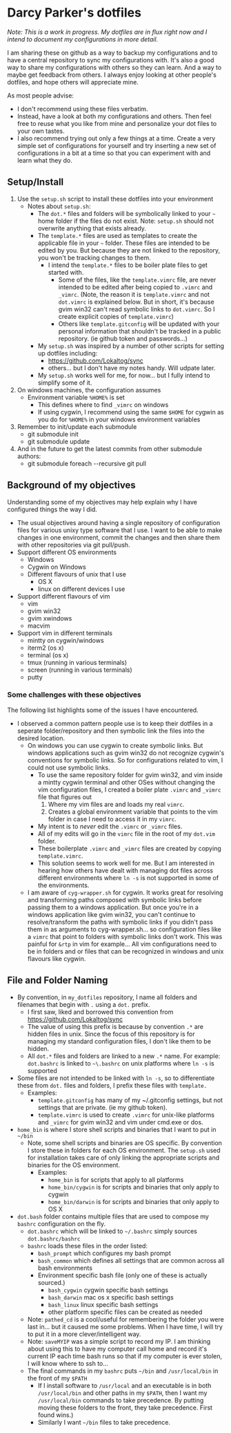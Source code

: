 # Darcy Parker's dotfiles

_Note: This is a work in progress.  My dotfiles are in flux right now and I intend to document
my configurations in more detail._

I am sharing these on github as a way to backup my configurations and to have a central repository
to sync my configurations with.  It's also a good way to share my configurations with others so
they can learn.  And a way to maybe get feedback from others.  I always enjoy looking at other
people's dotfiles, and hope others will appreciate mine.

As most people advise:

* I don't recommend using these files verbatim.
* Instead, have a look at both my configurations and others. Then feel free to reuse what you
  like from mine and personalize your dot files to your own tastes.
* I also recommend trying out only a few things at a time.  Create a very simple set of
  configurations for yourself and try inserting a new set of configurations in a bit at a
  time so that you can experiment with and learn what they do.

## Setup/Install

1. Use the `setup.sh` script to install these dotfiles into your environment
   * Notes about `setup.sh`:
     * The `dot.*` files and folders will be symbolically linked to your `~` home folder
       if the files do not exist. Note: `setup.sh` should not overwrite anything that exists already.
     * The `template.*` files are used as templates to create the applicable file in your `~` folder.
       These files are intended to be edited by you. But because they are not linked to the repository,
       you won't be tracking changes to them.
       * I intend the `template.*` files to be boiler plate files to get started with.
         * Some of the files, like the `template.vimrc` file, are never intended to be edited after
           being copied to `.vimrc` and `_vimrc`. (Note, the reason it is `template.vimrc` and
           not `dot.vimrc` is explained below. But in short, it's because gvim win32 can't read
           symbolic links to `dot.vimrc`.  So I create explicit copies of `template.vimrc`)
         * Others like `template.gitconfig` will be updated with your personal information that
           shouldn't be tracked in a public repository. (ie github token and passwords...)
     * My `setup.sh` was inspired by a number of other scripts for setting up dotfiles including:
       * https://github.com/Lokaltog/sync
       * others... but I don't have my notes handy. Will udpate later.
     * My `setup.sh` works well for me, for now... but I fully intend to simplify some of it.
2. On windows machines, the configuration assumes
   * Environment variable `%HOME%` is set
     * This defines where to find `_vimrc` on windows
     * If using cygwin, I recommend using the same `$HOME` for cygwin as you do for `%HOME%`
       in your windows environment variables
3. Remember to init/update each submodule
   * git submodule init
   * git submodule update
4. And in the future to get the latest commits from other submodule authors:
   * git submodule foreach --recursive git pull

## Background of my objectives

Understanding some of my objectives may help explain why I have configured things the way I did.

* The usual objectives around having a single repository of configuration files for various
  unixy type software that I use.  I want to be able to make changes in one environment, commit
  the changes and then share them with other repositories via git pull/push.
* Support different OS environments
  * Windows
  * Cygwin on Windows
  * Different flavours of unix that I use
    * OS X
    * linux on different devices I use
* Support different flavours of vim
  * vim
  * gvim win32
  * gvim xwindows
  * macvim
* Support vim in different terminals
  * mintty on cygwin/windows
  * iterm2 (os x)
  * terminal (os x)
  * tmux (running in various terminals)
  * screen (running in various terminals)
  * putty

### Some challenges with these objectives

The following list highlights some of the issues I have encountered.

* I observed a common pattern people use is to keep their dotfiles in a
  seperate folder/repository and then symbolic link the files into the
  desired location.
  * On windows you can use cygwin to create symbolic links.  But windows
    applications such as gvim win32 do not recognize cygwin's conventions for
    symbolic links. So for configurations related to vim, I could not use symbolic
    links.
    * To use the same repository folder for gvim win32, and vim inside a mintty cygwin
      terminal and other OSes without changing the vim configuration files, I created
      a boiler plate `.vimrc` and `_vimrc` file that figures out
      1. Where my vim files are and loads my real `vimrc`.
      2. Creates a global environment variable that points to the vim folder in
         case I need to access it in my `vimrc`.
    * My intent is to _never_ edit the `.vimrc` or `_vimrc` files.
    * All of my edits will go in the `vimrc` file in the root of my `dot.vim` folder.
    * These boilerplate `.vimrc` and `_vimrc` files are created by copying `template.vimrc`.
    * This solution seems to work well for me. But I am interested in hearing how others have
      dealt with managing dot files across different environments where `ln -s` is not supported
      in some of the environments.
  * I am aware of `cyg-wrapper.sh` for cygwin.  It works great for resolving and transforming
    paths composed with symbolic links before passing them to a windows application. But once
    you're in a windows application like gvim win32, you can't continue to resolve/transform the
    paths with symbolic links if you didn't pass them in as arguments to cyg-wrapper.sh... so
    configuration files like a `vimrc` that point to folders with symbolic links don't work. This
    was painful for `&rtp` in vim for example... All vim configurations need to be in folders and
    or files that can be recognized in windows and unix flavours like cygwin.

## File and Folder Naming

* By convention, in `my_dotfiles` repository, I name all folders and filenames that begin with
  `.` using a `dot.` prefix.
  * I first saw, liked and borrowed this convention from https://github.com/Lokaltog/sync
  * The value of using this prefix is because by convention `.*` are hidden files in unix.
    Since the focus of this repository is for managing my standard configuration files,
    I don't like them to be hidden.
  * All `dot.*` files and folders are linked to a new `.*` name. For example: `dot.bashrc` is linked
    to `~\.bashrc` on unix platforms where `ln -s` is supported
* Some files are not intended to be linked with `ln -s`, so to differentiate these from `dot.` files
  and folders, I prefix these files with `template.`
  * Examples:
    * `template.gitconfig` has many of my ~/.gitconfig settings, but not settings that are
      private. (ie my github token).
    * `template.vimrc` is used to create `.vimrc` for unix-like platforms and `_vimrc` for gvim
       win32 and vim under cmd.exe or dos.
* `home_bin` is where I store shell scripts and binaries that I want to put in `~/bin`
  * Note, some shell scripts and binaries are OS specific.  By convention I store these in folders
    for each OS environment. The `setup.sh` used for installation takes care of only linking the
    appropriate scripts and binaries for the OS environment.
    * Examples:
      * `home_bin` is for scripts that apply to all platforms
      * `home_bin/cygwin` is for scripts and binaries that only apply to cygwin
      * `home_bin/darwin` is for scripts and binaries that only apply to OS X
* `dot.bash` folder contains multiple files that are used to compose my `bashrc` configuration on
  the fly.
  * `dot.bashrc` which will be linked to `~/.bashrc` simply sources `dot.bashrc/bashrc`
  * `bashrc` loads these files in the order listed:
    * `bash_prompt` which configures my bash prompt
    * `bash_common` which defines all settings that are common across all bash environments
    * Environment specific bash file (only one of these is actually sourced.)
      * `bash_cygwin` cygwin specific bash settings
      * `bash_darwin` mac os x specific bash settings
      * `bash_linux` linux specific bash settings
      * other platform specific files can be created as needed
  * Note: `pathed_cd` is a cool/useful for remembering the folder you were last in... but it caused
    me some problems.  When I have time, I will try to put it in a more clever/intelligent way.
  * Note: `saveMYIP` was a simple script to record my IP.  I am thinking about using this to have my
    computer call home and record it's current IP each time bash runs so that if my computer is ever
    stolen, I will know where to ssh to...
  * The final commands in my `bashrc` puts `~/bin` and `/usr/local/bin` in the front of my `$PATH`
    * If I install software to `/usr/local` and an executable is in both `/usr/local/bin` and other
      paths in my `$PATH`, then I want my `/usr/local/bin` commands to take precedence.  By putting
      moving these folders to the front, they take precedence. First found wins.)
    * Similarly I want `~/bin` files to take precedence.
